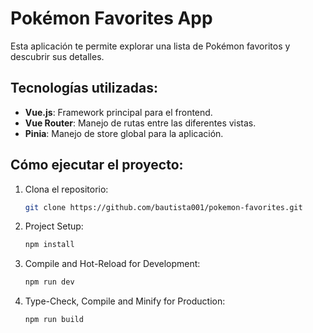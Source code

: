 # Pokémon Favorites App

Esta aplicación te permite explorar una lista de Pokémon favoritos y descubrir sus detalles.

## Tecnologías utilizadas:

- **Vue.js**: Framework principal para el frontend.
- **Vue Router**: Manejo de rutas entre las diferentes vistas.
- **Pinia**: Manejo de store global para la aplicación.

## Cómo ejecutar el proyecto:

1. Clona el repositorio:
   ```sh
   git clone https://github.com/bautista001/pokemon-favorites.git

2. Project Setup:
   ```sh
   npm install
   ```

3. Compile and Hot-Reload for Development:
   ```sh
   npm run dev
   ```

4. Type-Check, Compile and Minify for Production:
   ```sh
   npm run build
   ```